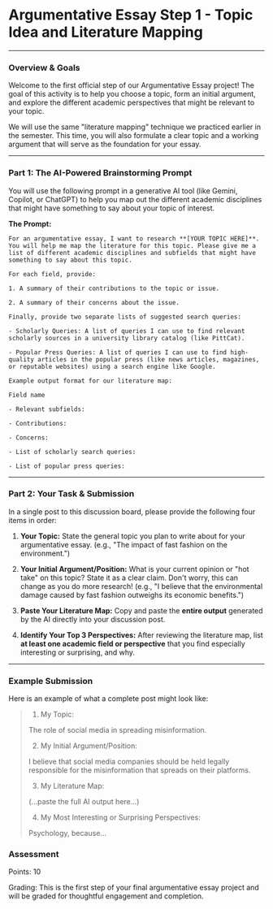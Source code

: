 # Argumentative Essay Step 1 - Topic Idea and Literature Mapping
- - -
### **Overview & Goals**

Welcome to the first official step of our Argumentative Essay project! The goal of this activity is to help you choose a topic, form an initial argument, and explore the different academic perspectives that might be relevant to your topic.

We will use the same "literature mapping" technique we practiced earlier in the semester. This time, you will also formulate a clear topic and a working argument that will serve as the foundation for your essay.

***

### **Part 1: The AI-Powered Brainstorming Prompt**

You will use the following prompt in a generative AI tool (like Gemini, Copilot, or ChatGPT) to help you map out the different academic disciplines that might have something to say about your topic of interest.

**The Prompt:**

```
For an argumentative essay, I want to research **[YOUR TOPIC HERE]**. You will help me map the literature for this topic. Please give me a list of different academic disciplines and subfields that might have something to say about this topic.

For each field, provide:

1. A summary of their contributions to the topic or issue.

2. A summary of their concerns about the issue.

Finally, provide two separate lists of suggested search queries:

- Scholarly Queries: A list of queries I can use to find relevant scholarly sources in a university library catalog (like PittCat).

- Popular Press Queries: A list of queries I can use to find high-quality articles in the popular press (like news articles, magazines, or reputable websites) using a search engine like Google.

Example output format for our literature map:

Field name

- Relevant subfields:

- Contributions:

- Concerns:

- List of scholarly search queries:

- List of popular press queries:

```

***

### **Part 2: Your Task & Submission**

In a single post to this discussion board, please provide the following four items in order:

1.  **Your Topic:** State the general topic you plan to write about for your argumentative essay. (e.g., "The impact of fast fashion on the environment.")
    
2.  **Your Initial Argument/Position:** What is your current opinion or "hot take" on this topic? State it as a clear claim. Don't worry, this can change as you do more research! (e.g., "I believe that the environmental damage caused by fast fashion outweighs its economic benefits.")
    
3.  **Paste Your Literature Map:** Copy and paste the **entire output** generated by the AI directly into your discussion post.
    
4.  **Identify Your Top 3 Perspectives:** After reviewing the literature map, list **at least one academic field or perspective** that you find especially interesting or surprising, and why.
    

***

### **Example Submission**

Here is an example of what a complete post might look like:

> 1.  My Topic:
> 
> The role of social media in spreading misinformation.
> 
> 2.  My Initial Argument/Position:
> 
> I believe that social media companies should be held legally responsible for the misinformation that spreads on their platforms.
> 
> 3.  My Literature Map:
> 
> (...paste the full AI output here...)
> 
> 4.  My Most Interesting or Surprising Perspectives:
> 
> Psychology, because...

### **Assessment**

Points: 10

Grading: This is the first step of your final argumentative essay project and will be graded for thoughtful engagement and completion.